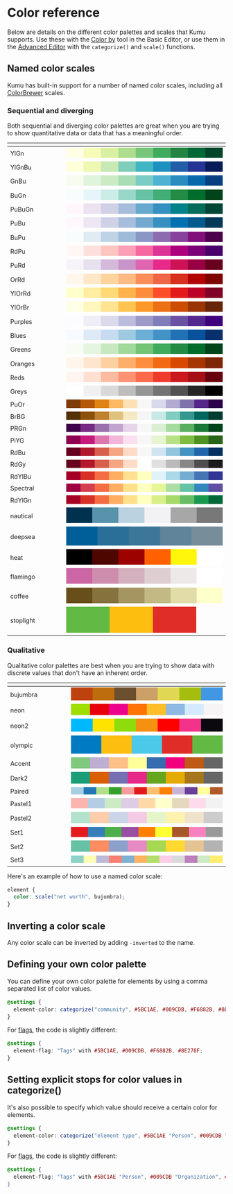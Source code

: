 # Color reference

Below are details on the different color palettes and scales that Kumu supports. Use these with the [Color by](decorate.md#color-by) tool in the Basic Editor, or use them in the [Advanced Editor](decorate.md#decorate-in-the-advanced-editor) with the `categorize()` and `scale()` functions.

## Named color scales

Kumu has built-in support for a number of named color scales, including all [ColorBrewer](http://bl.ocks.org/mbostock/5577023) scales.

### Sequential and diverging

Both sequential and diverging color palettes are great when you are trying to show quantitative data or data that has a meaningful order.

<table><thead><tr><th width="115.00000000000003"></th><th></th></tr></thead><tbody><tr><td>YlGn</td><td><img src="../images/colors/ylgn.svg" alt="YlGn" data-size="line"></td></tr><tr><td>YlGnBu</td><td><img src="../images/colors/ylgnbu.svg" alt="YlGnBu" data-size="line"></td></tr><tr><td>GnBu</td><td><img src="../images/colors/gnbu.svg" alt="GnBu" data-size="line"></td></tr><tr><td>BuGn</td><td><img src="../images/colors/bugn.svg" alt="BuGn" data-size="line"></td></tr><tr><td>PuBuGn</td><td><img src="../images/colors/pubugn.svg" alt="PuBuGn" data-size="line"></td></tr><tr><td>PuBu</td><td><img src="../images/colors/pubu.svg" alt="PuBu" data-size="line"></td></tr><tr><td>BuPu</td><td><img src="../images/colors/bupu.svg" alt="BuPu" data-size="line"></td></tr><tr><td>RdPu</td><td><img src="../images/colors/rdpu.svg" alt="RdPu" data-size="line"></td></tr><tr><td>PuRd</td><td><img src="../images/colors/purd.svg" alt="PuRd" data-size="line"></td></tr><tr><td>OrRd</td><td><img src="../images/colors/orrd.svg" alt="OrRd" data-size="line"></td></tr><tr><td>YlOrRd</td><td><img src="../images/colors/ylorrd.svg" alt="YlOrRd" data-size="line"></td></tr><tr><td>YlOrBr</td><td><img src="../images/colors/ylorbr.svg" alt="YlOrBr" data-size="line"></td></tr><tr><td>Purples</td><td><img src="../images/colors/purples.svg" alt="Purples" data-size="line"></td></tr><tr><td>Blues</td><td><img src="../images/colors/blues.svg" alt="Blues" data-size="line"></td></tr><tr><td>Greens</td><td><img src="../images/colors/greens.svg" alt="Greens" data-size="line"></td></tr><tr><td>Oranges</td><td><img src="../images/colors/oranges.svg" alt="Oranges" data-size="line"></td></tr><tr><td>Reds</td><td><img src="../images/colors/reds.svg" alt="Reds" data-size="line"></td></tr><tr><td>Greys</td><td><img src="../images/colors/greys.svg" alt="Greys" data-size="line"></td></tr><tr><td>PuOr</td><td><img src="../images/colors/puor.svg" alt="PuOr" data-size="line"></td></tr><tr><td>BrBG</td><td><img src="../images/colors/brbg.svg" alt="BrBG" data-size="line"></td></tr><tr><td>PRGn</td><td><img src="../images/colors/prgn.svg" alt="PRGn" data-size="line"></td></tr><tr><td>PiYG</td><td><img src="../images/colors/piyg.svg" alt="PiYG" data-size="line"></td></tr><tr><td>RdBu</td><td><img src="../images/colors/rdbu.svg" alt="RdBu" data-size="line"></td></tr><tr><td>RdGy</td><td><img src="../images/colors/rdgy.svg" alt="RdGy" data-size="line"></td></tr><tr><td>RdYlBu</td><td><img src="../images/colors/rdylbu.svg" alt="RdYlBu" data-size="line"></td></tr><tr><td>Spectral</td><td><img src="../images/colors/spectral.svg" alt="Spectral" data-size="line"></td></tr><tr><td>RdYlGn</td><td><img src="../images/colors/rdylgn.svg" alt="RdYlGn" data-size="line"></td></tr><tr><td>nautical</td><td><img src="../images/colors/nautical.svg" alt="nautical" data-size="line"></td></tr><tr><td>deepsea</td><td><img src="../images/colors/deepsea.svg" alt="deepsea" data-size="line"></td></tr><tr><td>heat</td><td><img src="../images/colors/heat.svg" alt="heat" data-size="line"></td></tr><tr><td>flamingo</td><td><img src="../images/colors/flamingo.svg" alt="flamingo" data-size="line"></td></tr><tr><td>coffee</td><td><img src="../images/colors/coffee.svg" alt="coffee" data-size="line"></td></tr><tr><td>stoplight</td><td><img src="../images/colors/stoplight.svg" alt="stoplight" data-size="line"></td></tr></tbody></table>

### Qualitative

Qualitative color palettes are best when you are trying to show data with discrete values that don't have an inherent order.

<table><thead><tr><th width="126.00000000000003"></th><th></th></tr></thead><tbody><tr><td>bujumbra</td><td><img src="../images/colors/bujumbra.svg" alt="bujumbra" data-size="line"></td></tr><tr><td>neon</td><td><img src="../images/colors/neon.svg" alt="neon" data-size="line"></td></tr><tr><td>neon2</td><td><img src="../images/colors/neon2.svg" alt="neon2" data-size="line"></td></tr><tr><td>olympic</td><td><img src="../images/colors/olympic.svg" alt="olympic" data-size="line"></td></tr><tr><td>Accent</td><td><img src="../images/colors/accent.svg" alt="Accent" data-size="line"></td></tr><tr><td>Dark2</td><td><img src="../images/colors/dark2.svg" alt="Dark2" data-size="line"></td></tr><tr><td>Paired</td><td><img src="../images/colors/paired.svg" alt="Paired" data-size="line"></td></tr><tr><td>Pastel1</td><td><img src="../images/colors/pastel1.svg" alt="Pastel1" data-size="line"></td></tr><tr><td>Pastel2</td><td><img src="../images/colors/pastel2.svg" alt="Pastel2" data-size="line"></td></tr><tr><td>Set1</td><td><img src="../images/colors/set1.svg" alt="Set1" data-size="line"></td></tr><tr><td>Set2</td><td><img src="../images/colors/set2.svg" alt="Set2" data-size="line"></td></tr><tr><td>Set3</td><td><img src="../images/colors/set3.svg" alt="Set3" data-size="line"></td></tr></tbody></table>

Here's an example of how to use a named color scale:

```scss
element {
  color: scale("net worth", bujumbra);
}
```

## Inverting a color scale

Any color scale can be inverted by adding `-inverted` to the name.

## Defining your own color palette

You can define your own color palette for elements by using a comma separated list of color values.

```scss
@settings {
  element-color: categorize("community", #5BC1AE, #009CDB, #F6882B, #8E278F)
}
```

For [flags](flags.md), the code is slightly different:

```scss
@settings {
  element-flag: "Tags" with #5BC1AE, #009CDB, #F6882B, #8E278F;
}
```

## Setting explicit stops for color values in categorize()

It's also possible to specify which value should receive a certain color for elements.

```scss
@settings {
  element-color: categorize("element type", #5BC1AE "Person", #009CDB "Organization", #F6882B "Region")
}
```

For [flags](flags.md), the code is slightly different:

```scss
@settings {
  element-flag: "Tags" with #5BC1AE "Person", #009CDB "Organization", #F6882B "Region;
}
```
